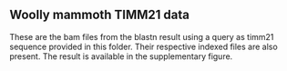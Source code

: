 ## Woolly mammoth TIMM21 data
These are the bam files from the blastn result using a query as timm21 sequence provided in this folder. Their respective indexed files are also present. The result is available in the supplementary figure.
